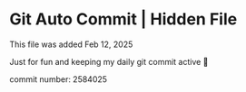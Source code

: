 # Git Auto Commit | Hidden File

This file was added Feb 12, 2025

Just for fun and keeping my daily git commit active 🤪

commit number: 2584025
